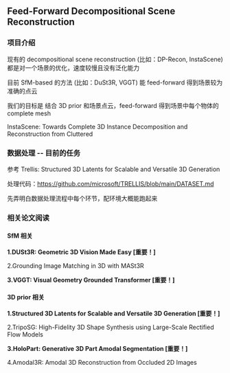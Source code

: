 ## Feed-Forward Decompositional Scene Reconstruction

### 项目介绍

现有的 decompositional scene reconstruction (比如：DP-Recon, InstaScene) 都是对一个场景的优化，速度较慢且没有泛化能力

目前 SfM-based 的方法 (比如：DuSt3R, VGGT) 能 feed-forward 得到场景较为准确的点云

我们的目标是 结合 3D prior 和场景点云，feed-forward 得到场景中每个物体的 complete mesh



InstaScene: Towards Complete 3D Instance Decomposition and Reconstruction from Cluttered



### 数据处理 -- 目前的任务

参考 Trellis: Structured 3D Latents for Scalable and Versatile 3D Generation

处理代码：https://github.com/microsoft/TRELLIS/blob/main/DATASET.md

先弄明白数据处理流程中每个环节，配环境大概能跑起来



### 相关论文阅读

#### SfM 相关

**1.DUSt3R: Geometric 3D Vision Made Easy [重要！]**

2.Grounding Image Matching in 3D with MASt3R

**3.VGGT: Visual Geometry Grounded Transformer [重要！]**



#### 3D prior 相关

**1.Structured 3D Latents for Scalable and Versatile 3D Generation [重要！]**

2.TripoSG: High-Fidelity 3D Shape Synthesis using Large-Scale Rectified Flow Models

**3.HoloPart: Generative 3D Part Amodal Segmentation [重要！]**

4.Amodal3R: Amodal 3D Reconstruction from Occluded 2D Images



